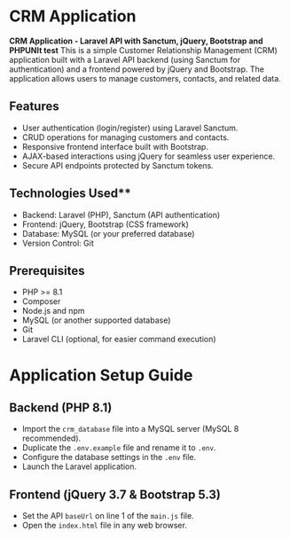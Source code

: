 # CRM Application

**CRM Application - Laravel API with Sanctum, jQuery, Bootstrap and PHPUNIt test**
This is a simple Customer Relationship Management (CRM) application built with a Laravel API backend (using Sanctum for authentication) and a frontend powered by jQuery and Bootstrap. The application allows users to manage customers, contacts, and related data.

## Features
* User authentication (login/register) using Laravel Sanctum.
* CRUD operations for managing customers and contacts.
* Responsive frontend interface built with Bootstrap.
* AJAX-based interactions using jQuery for seamless user experience.
* Secure API endpoints protected by Sanctum tokens.

## Technologies Used**
* Backend: Laravel (PHP), Sanctum (API authentication)
* Frontend: jQuery, Bootstrap (CSS framework)
* Database: MySQL (or your preferred database)
* Version Control: Git

## Prerequisites
* PHP >= 8.1
* Composer
* Node.js and npm
* MySQL (or another supported database)
* Git
* Laravel CLI (optional, for easier command execution)

# Application Setup Guide

## Backend (PHP 8.1)
- Import the `crm_database` file into a MySQL server (MySQL 8 recommended).
- Duplicate the `.env.example` file and rename it to `.env`.
- Configure the database settings in the `.env` file.
- Launch the Laravel application.

## Frontend (jQuery 3.7 & Bootstrap 5.3)
- Set the API `baseUrl` on line 1 of the `main.js` file.
- Open the `index.html` file in any web browser.
